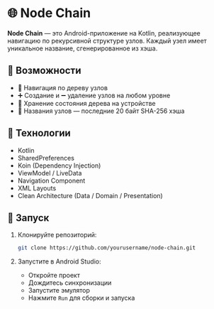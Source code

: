 # 🌐 Node Chain

**Node Chain** — это Android-приложение на Kotlin, реализующее навигацию по рекурсивной структуре узлов. Каждый узел имеет уникальное название, сгенерированное из хэша.

## 🚀 Возможности

- 📂 Навигация по дереву узлов
- ➕ Создание и ➖ удаление узлов на любом уровне
- 💾 Хранение состояния дерева на устройстве
- 🔐 Названия узлов — последние 20 байт SHA-256 хэша

## 🧪 Технологии

- Kotlin
- SharedPreferences
- Koin (Dependency Injection)
- ViewModel / LiveData
- Navigation Component
- XML Layouts
- Clean Architecture (Data / Domain / Presentation)

## 🏁 Запуск

1. Клонируйте репозиторий:
   ```bash
   git clone https://github.com/yourusername/node-chain.git
   ```
   
2. Запустите в Android Studio:
    - Откройте проект
    - Дождитесь синхронизации
    - Запустите эмулятор
    - Нажмите `Run` для сборки и запуска

